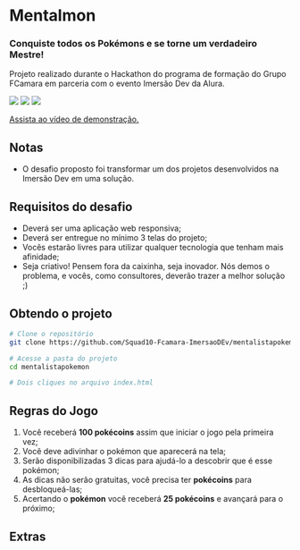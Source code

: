 <h1>
  Mentalmon
</h1>

<h3>
  Conquiste todos os Pokémons e se torne um verdadeiro Mestre!
</h3>

<p>Projeto realizado durante o Hackathon do programa de formação do Grupo FCamara em parceria com o evento Imersão Dev da Alura.</p>
<p>
  <img src="https://img.shields.io/badge/Maintained%3F-Yes-green?style=for-the-badge">
  <img src="https://img.shields.io/github/issues/stenioas/malpi?color=violet&style=for-the-badge">
  <img src="https://img.shields.io/github/stars/stenioas/malpi?style=for-the-badge">
</p>

<p><a href="https://youtu.be/plAaZUxDaeU" target="_blank">Assista ao vídeo de demonstração.</a></p>

## Notas
* O desafio proposto foi transformar um dos projetos desenvolvidos na Imersão Dev em uma solução.

## Requisitos do desafio

- Deverá ser uma aplicação web responsiva;
- Deverá ser entregue no mínimo 3 telas do projeto;
- Vocês estarão livres para utilizar qualquer tecnologia que tenham mais afinidade;
- Seja criativo! Pensem fora da caixinha, seja inovador. Nós demos o problema, e vocês, como consultores, deverão trazer a melhor solução ;)

## Obtendo o projeto

```bash
# Clone o repositório
git clone https://github.com/Squad10-Fcamara-ImersaoDEv/mentalistapokemon.git

# Acesse a pasta do projeto
cd mentalistapokemon

# Dois cliques no arquivo index.html
```

## Regras do Jogo

1. Você receberá **100 pokécoins** assim que iniciar o jogo pela primeira vez;
2. Você deve adivinhar o pokémon que aparecerá na tela;
3. Serão disponibilizadas 3 dicas para ajudá-lo a descobrir que é esse pokémon;
4. As dicas não serão gratuitas, você precisa ter **pokécoins** para desbloqueá-las;
5. Acertando o **pokémon** você receberá **25 pokécoins** e avançará para o próximo;

## Extras